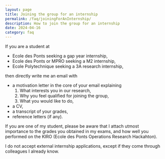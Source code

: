```yaml
---
layout: page
title: Joining the group for an internship
permalink: /faq/joiningForAnInternship/
description: How to join the group for an internship
date: 2024-04-16
category: faq
---
```


If you are a student at

- Ecole des Ponts seeking a gap year internship,
- Ecole des Ponts or MPRO seeking a M2 internship,
- Ecole Polytechnique seeking a 3A research internship,

then directly write me an email with

- a motivation letter in the core of your email explaining 
    1. What interests you in our research,
    2. Why you feel qualified for joining the group,
    3. What you would like to do,
- a CV,
- a transcript of your grades,
- reference letters (if any).

If you are one of my student, please be aware that I attach utmost importance to the grades you obtained in my exams, and how well you performed on the KIRO (Ecole des Ponts Operations Research Hackahton).

I do not accept external internship applications, except if they come through colleagues I already know.